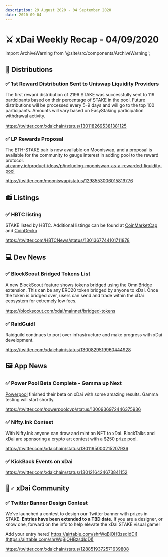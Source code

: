 ```yaml
---
description: 29 August 2020 - 04 September 2020
date: 2020-09-04
---
```


# ⚔️ xDai Weekly Recap - 04/09/2020

import ArchiveWarning from '@site/src/components/ArchiveWarning';

<ArchiveWarning />

## 💎 Distributions

### ✅ 1st Reward Distribution Sent to Uniswap Liquidity Providers

The first reward distribution of 2196 STAKE was successfully sent to 119 participants based on their percentage of STAKE in the pool. Future distributions will be processed every 5-9 days and will go to the top 100 participants. Amounts will vary based on EasyStaking participation withdrawal activity.

https://twitter.com/xdaichain/status/1301182695381381125

### ✅ LP Rewards Proposal

The ETH-STAKE pair is now available on Mooniswap, and a proposal is available for the community to gauge interest in adding pool to the reward protocol.\
[ai.canny.io/product-ideas/p/including-mooniswap-as-a-rewarded-liquidity-pool](https://xdai.canny.io/product-ideas/p/including-mooniswap-as-a-rewarded-liquidity-pool)

https://twitter.com/mooniswap/status/1298553006015819776

## 📻 Listings

### ✅ HBTC listing

STAKE listed by HBTC. Additional listings can be found at [CoinMarketCap](https://coinmarketcap.com/currencies/xdai/markets/) and [CoinGecko](https://www.coingecko.com/en/coins/xdai-stake)

https://twitter.com/HBTCNews/status/1301367744101711878

## 💻 Dev News

### ✅ BlockScout Bridged Tokens List

A new BlockScout feature shows tokens bridged using the OmniBridge extension. This can be any ERC20 token bridged by anyone to xDai. Once the token is bridged over, users can send and trade within the xDai ecosystem for extremely low fees.

https://blockscout.com/xdai/mainnet/bridged-tokens

### ✅ RaidGuidl

Raidguild continues to port over infrastructure and make progress with xDai development.

https://twitter.com/xdaichain/status/1300829519960444928

## 🖼 App News

### ✅ Power Pool Beta Complete - Gamma up Next

[Powerpool](https://powerpool.finance/) finished their beta on xDai with some amazing results. Gamma testing will start shortly.

https://twitter.com/powerpoolcvp/status/1300936972446375936

### ✅ Nifty.Ink Contest

With Nifty.Ink anyone can draw and mint an NFT to xDai. BlockTalks and xDai are sponsoring a crypto art contest with a $250 prize pool.

https://twitter.com/xdaichain/status/1301195000215207936

### ✅ KickBack Events on xDai

https://twitter.com/xdaichain/status/1301216424673841152

## 🦸♂ xDai Community

### ✅ Twitter Banner Design Contest

We’ve launched a contest to design our Twitter banner with prizes in STAKE. **Entries have been extended to a TBD date.** If you are a designer, or know one, forward on the info to help elevate the xDai STAKE visual game!

Add your entry here:[ https://airtable.com/shrWqBjOHBzsdIdDI](https://airtable.com/shrWqBjOHBzsdIdDI)

https://twitter.com/xdaichain/status/1288519372571639808
